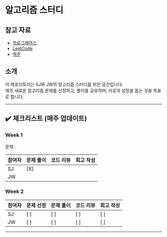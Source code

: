 # 알고리즘 스터디

## 참고 자료

- [프로그래머스](https://programmers.co.kr/)
- [LeetCode](https://leetcode.com/studyplan/top-interview-150/)
- [백준](https://www.acmicpc.net/)

## 소개

이 레포지토리는 SJ와 JW의 알고리즘 스터디를 위한 공간입니다.  
매주 새로운 알고리즘 문제를 선정하고, 풀이를 공유하며, 서로의 성장을 돕는 것을 목표로 합니다.

---

## ✔️ 체크리스트 (매주 업데이트)

### Week 1

문제 :

| 참여자 | 문제 풀이 | 코드 리뷰 | 회고 작성 |
| ------ | --------- | --------- | --------- |
| SJ     |  [X]  |   |    |
| JW     |    |   |    |

### Week 2

| 참여자 | 문제 선정 | 문제 풀이 | 코드 리뷰 | 회고 작성 |
| ------ | --------- | --------- | --------- | --------- |
| SJ     | [ ]       | [ ]       | [ ]       | [ ]       |
| JW     | [ ]       | [ ]       | [ ]       | [ ]       |

---
